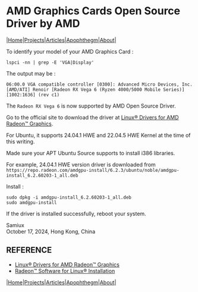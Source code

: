 # AMD Graphics Cards Open Source Driver by AMD

|[Home](/README.md)|[Projects](/projects.md)|[Articles](/articles.md)|[Apophthegm](/apophthegm.md)|[About](/about.md)|

To identify your model of your AMD Graphics Card :

```
lspci -nn | grep -E 'VGA|Display'
```

The output may be :

```
06:00.0 VGA compatible controller [0300]: Advanced Micro Devices, Inc. [AMD/ATI] Renoir [Radeon RX Vega 6 (Ryzen 4000/5000 Mobile Series)] [1002:1636] (rev c1)
```

The ```Radeon RX Vega 6``` is now supported by AMD Open Source Driver.

Go to the official site to download the driver at [Linux® Drivers for AMD Radeon™ Graphics](https://www.amd.com/en/support/download/linux-drivers.html).  

For Ubuntu, it supports 24.04.1 HWE and 22.04.5 HWE Kernel at the time of this writing.

Made sure your APT Ubuntu Source supports to install i386 libraries.

For example, 24.04.1 HWE version driver is downloaded from  ```https://repo.radeon.com/amdgpu-install/6.2.3/ubuntu/noble/amdgpu-install_6.2.60203-1_all.deb```

Install :

```
sudo dpkg -i amdgpu-install_6.2.60203-1_all.deb
sudo amdgpu-install
```

If the driver is installed successfully, reboot your system.

Samiux  
October 17, 2024, Hong Kong, China  

## REFERENCE

- [Linux® Drivers for AMD Radeon™ Graphics](https://www.amd.com/en/support/download/linux-drivers.html)  
- [Radeon™ Software for Linux® Installation](https://amdgpu-install.readthedocs.io/en/latest/)  

|[Home](/README.md)|[Projects](/projects.md)|[Articles](/articles.md)|[Apophthegm](/apophthegm.md)|[About](/about.md)|
